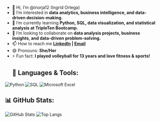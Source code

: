 - 👋 Hi, I’m @inorja12 (Ingrid Ortega)
- 👀 I’m interested in **data analytics, business intelligence, and data-driven decision-making.** 
- 🌱 I’m currently learning **Python, SQL, data visualization, and statistical analysis at TripleTen Bootcamp.**
- 💞️ I’m looking to collaborate on **data analysis projects, business insights, and data-driven problem-solving.**  
- 📫 How to reach me **[LinkedIn](https://www.linkedin.com/in/ingrid-ortega-a07083183) | [Email](mailto:Ingridortega.1204@gmail.com)** 
- 😄 Pronouns: **She/Her**
- ⚡ Fun fact: **I played volleyball for 13 years and love fitness & sports!**
  ## 🚀 Languages & Tools:
![Python](https://img.shields.io/badge/Python-3776AB?style=for-the-badge&logo=python&logoColor=white)
![SQL](https://img.shields.io/badge/SQL-4479A1?style=for-the-badge&logo=postgresql&logoColor=white)
![Microsoft Excel](https://img.shields.io/badge/Microsoft_Excel-217346?style=for-the-badge&logo=microsoft-excel&logoColor=white)
## 📊 GitHub Stats:
![GitHub Stats](https://github-readme-stats.vercel.app/api?username=inorja12&show_icons=true&theme=dark)
![Top Langs](https://github-readme-stats.vercel.app/api/top-langs/?username=inorja12&layout=compact&theme=dark)
<!---
inorja12/inorja12 is a ✨ special ✨ repository because its `README.md` (this file) appears on your GitHub profile.
You can click the Preview link to take a look at your changes.
--->
